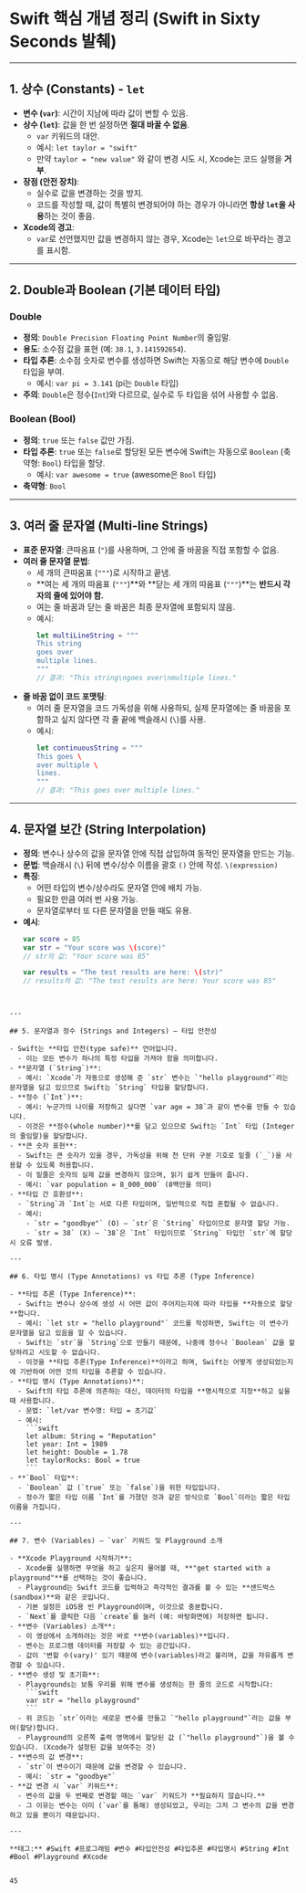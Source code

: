 # Swift 핵심 개념 정리 (Swift in Sixty Seconds 발췌)

---

## 1. 상수 (Constants) - `let`

- **변수 (`var`)**: 시간이 지남에 따라 값이 변할 수 있음.
- **상수 (`let`)**: 값을 한 번 설정하면 **절대 바꿀 수 없음**.
  - `var` 키워드의 대안.
  - 예시: `let taylor = "swift"`
  - 만약 `taylor = "new value"` 와 같이 변경 시도 시, Xcode는 코드 실행을 **거부**.
- **장점 (안전 장치)**:
  - 실수로 값을 변경하는 것을 방지.
  - 코드를 작성할 때, 값이 특별히 변경되어야 하는 경우가 아니라면 **항상 `let`을 사용**하는 것이 좋음.
- **Xcode의 경고**:
  - `var`로 선언했지만 값을 변경하지 않는 경우, Xcode는 `let`으로 바꾸라는 경고를 표시함.

---

## 2. Double과 Boolean (기본 데이터 타입)

### Double
- **정의**: `Double Precision Floating Point Number`의 줄임말.
- **용도**: 소수점 값을 표현 (예: `38.1`, `3.141592654`).
- **타입 추론**: 소수점 숫자로 변수를 생성하면 Swift는 자동으로 해당 변수에 `Double` 타입을 부여.
  - 예시: `var pi = 3.141` (pi는 `Double` 타입)
- **주의**: `Double`은 정수(`Int`)와 다르므로, 실수로 두 타입을 섞어 사용할 수 없음.

### Boolean (Bool)
- **정의**: `true` 또는 `false` 값만 가짐.
- **타입 추론**: `true` 또는 `false`로 할당된 모든 변수에 Swift는 자동으로 `Boolean` (축약형: `Bool`) 타입을 할당.
  - 예시: `var awesome = true` (awesome은 `Bool` 타입)
- **축약형**: `Bool`

---

## 3. 여러 줄 문자열 (Multi-line Strings)

- **표준 문자열**: 큰따옴표 (`"`)를 사용하며, 그 안에 줄 바꿈을 직접 포함할 수 없음.
- **여러 줄 문자열 문법**:
  - 세 개의 큰따옴표 (`"""`)로 시작하고 끝냄.
  - **여는 세 개의 따옴표 (`"""`)**와 **닫는 세 개의 따옴표 (`"""`)**는 **반드시 각자의 줄에 있어야 함.**
  - 여는 줄 바꿈과 닫는 줄 바꿈은 최종 문자열에 포함되지 않음.
  - 예시:
    ```swift
    let multiLineString = """
    This string
    goes over
    multiple lines.
    """
    // 결과: "This string\ngoes over\nmultiple lines."
    ```
- **줄 바꿈 없이 코드 포맷팅**:
  - 여러 줄 문자열을 코드 가독성을 위해 사용하되, 실제 문자열에는 줄 바꿈을 포함하고 싶지 않다면 각 줄 끝에 백슬래시 (`\`)를 사용.
  - 예시:
    ```swift
    let continuousString = """
    This goes \
    over multiple \
    lines.
    """
    // 결과: "This goes over multiple lines."
    ```

---

## 4. 문자열 보간 (String Interpolation)

- **정의**: 변수나 상수의 값을 문자열 안에 직접 삽입하여 동적인 문자열을 만드는 기능.
- **문법**: 백슬래시 (`\`) 뒤에 변수/상수 이름을 괄호 `()` 안에 작성. `\(expression)`
- **특징**:
  - 어떤 타입의 변수/상수라도 문자열 안에 배치 가능.
  - 필요한 만큼 여러 번 사용 가능.
  - 문자열로부터 또 다른 문자열을 만들 때도 유용.
- **예시**:
  ```swift
  var score = 85
  var str = "Your score was \(score)"
  // str의 값: "Your score was 85"

  var results = "The test results are here: \(str)"
  // results의 값: "The test results are here: Your score was 85"
```


---

## 5. 문자열과 정수 (Strings and Integers) – 타입 안전성

- Swift는 **타입 안전(type safe)** 언어입니다.
  - 이는 모든 변수가 하나의 특정 타입을 가져야 함을 의미합니다.
- **문자열 (`String`)**:
  - 예시: `Xcode`가 자동으로 생성해 준 `str` 변수는 `"hello playground"`라는 문자열을 담고 있으므로 Swift는 `String` 타입을 할당합니다.
- **정수 (`Int`)**:
  - 예시: 누군가의 나이를 저장하고 싶다면 `var age = 38`과 같이 변수를 만들 수 있습니다.
  - 이것은 **정수(whole number)**를 담고 있으므로 Swift는 `Int` 타입 (Integer의 줄임말)을 할당합니다.
- **큰 숫자 표현**:
  - Swift는 큰 숫자가 있을 경우, 가독성을 위해 천 단위 구분 기호로 밑줄 (`_`)을 사용할 수 있도록 허용합니다.
  - 이 밑줄은 숫자의 실제 값을 변경하지 않으며, 읽기 쉽게 만들어 줍니다.
  - 예시: `var population = 8_000_000` (8백만을 의미)
- **타입 간 호환성**:
  - `String`과 `Int`는 서로 다른 타입이며, 일반적으로 직접 혼합될 수 없습니다.
  - 예시:
    - `str = "goodbye"` (O) – `str`은 `String` 타입이므로 문자열 할당 가능.
    - `str = 38` (X) – `38`은 `Int` 타입이므로 `String` 타입인 `str`에 할당 시 오류 발생.

---

## 6. 타입 명시 (Type Annotations) vs 타입 추론 (Type Inference)

- **타입 추론 (Type Inference)**:
  - Swift는 변수나 상수에 생성 시 어떤 값이 주어지는지에 따라 타입을 **자동으로 할당**합니다.
  - 예시: `let str = "hello playground"` 코드를 작성하면, Swift는 이 변수가 문자열을 담고 있음을 알 수 있습니다.
  - Swift는 `str`을 `String`으로 만들기 때문에, 나중에 정수나 `Boolean` 값을 할당하려고 시도할 수 없습니다.
  - 이것을 **타입 추론(Type Inference)**이라고 하며, Swift는 어떻게 생성되었는지에 기반하여 어떤 것의 타입을 추론할 수 있습니다.
- **타입 명시 (Type Annotations)**:
  - Swift의 타입 추론에 의존하는 대신, 데이터의 타입을 **명시적으로 지정**하고 싶을 때 사용합니다.
  - 문법: `let/var 변수명: 타입 = 초기값`
  - 예시:
    ```swift
    let album: String = "Reputation"
    let year: Int = 1989
    let height: Double = 1.78
    let taylorRocks: Bool = true
    ```
- **`Bool` 타입**:
  - `Boolean` 값 (`true` 또는 `false`)을 위한 타입입니다.
  - 정수가 짧은 타입 이름 `Int`를 가졌던 것과 같은 방식으로 `Bool`이라는 짧은 타입 이름을 가집니다.

---

## 7. 변수 (Variables) – `var` 키워드 및 Playground 소개

- **Xcode Playground 시작하기**:
  - Xcode를 실행하면 무엇을 하고 싶은지 물어볼 때, **"get started with a playground"**를 선택하는 것이 좋습니다.
  - Playground는 Swift 코드를 입력하고 즉각적인 결과를 볼 수 있는 **샌드박스(sandbox)**와 같은 곳입니다.
  - 기본 설정은 iOS용 빈 Playground이며, 이것으로 충분합니다.
  - `Next`를 클릭한 다음 `create`를 눌러 (예: 바탕화면에) 저장하면 됩니다.
- **변수 (Variables) 소개**:
  - 이 영상에서 소개하려는 것은 바로 **변수(variables)**입니다.
  - 변수는 프로그램 데이터를 저장할 수 있는 공간입니다.
  - 값이 '변할 수(vary)' 있기 때문에 변수(variables)라고 불리며, 값을 자유롭게 변경할 수 있습니다.
- **변수 생성 및 초기화**:
  - Playgrounds는 보통 우리를 위해 변수를 생성하는 한 줄의 코드로 시작합니다:
    ```swift
    var str = "hello playground"
    ```
  - 위 코드는 `str`이라는 새로운 변수를 만들고 `"hello playground"`라는 값을 부여(할당)합니다.
  - Playground의 오른쪽 출력 영역에서 할당된 값 (`"hello playground"`)을 볼 수 있습니다. (Xcode가 설정된 값을 보여주는 것)
- **변수의 값 변경**:
  - `str`이 변수이기 때문에 값을 변경할 수 있습니다.
  - 예시: `str = "goodbye"`
- **값 변경 시 `var` 키워드**:
  - 변수의 값을 두 번째로 변경할 때는 `var` 키워드가 **필요하지 않습니다.**
  - 그 이유는 변수는 이미 (`var`를 통해) 생성되었고, 우리는 그저 그 변수의 값을 변경하고 있을 뿐이기 때문입니다.

---

**태그:** #Swift #프로그래밍 #변수 #타입안전성 #타입추론 #타입명시 #String #Int #Bool #Playground #Xcode


45